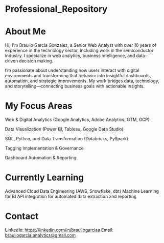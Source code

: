 # Professional_Repository

# About Me
Hi, I'm Braulio Garcia Gonzalez, a Senior Web Analyst with over 10 years of experience in the technology sector, including work in the semiconductor industry.
I specialize in web analytics, business intelligence, and data-driven decision making.

I’m passionate about understanding how users interact with digital environments and transforming that behavior into insightful dashboards, automation, and strategic improvements.
My work bridges data, technology, and storytelling—connecting business goals with actionable insights.

# My Focus Areas

Web & Digital Analytics (Google Analytics, Adobe Analytics, GTM, GCP)

Data Visualization (Power BI, Tableau, Google Data Studio)

SQL, Python, and Data Transformation (Databricks, PySpark)

Tagging Implementation & Governance

Dashboard Automation & Reporting

# Currently Learning
Advanced Cloud Data Engineering (AWS, Snowflake, dbt)
Machine Learning for BI
API integration for automated data extraction and reporting

# Contact
LinkedIn: https://linkedin.com/in/brauliogarciaa
Email: brauliogarcia.analytics@gmail.com